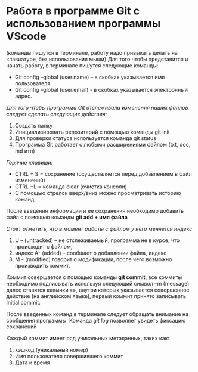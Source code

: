 # Работа в программе Git с использованием программы VScode
(команды пишутся в терминале, работу надо привыкать делать на клавиатуре, без использования мыши)
Для того чтобы представится и начать работу, в терминале пишутся следующие команды:
-  Git config –global (user.name)  – в скобках указывается имя пользователя.
- Git config –global (user.email) - в скобках указывается электронный адрес.


*Для того чтобы программа Git отслеживала изменения наших файлов следует сделать следующие действия:*
1.	Создать папку
2.	Инициализировать репозитарий с помощью команды git init
3.	Для проверки статуса используется команда git status
4.	Программа Git работает с любыми расширениями файлом (txt, doc, md итп)

*Горячие клавиши:*
- CTRL + S = сохранение (осуществляется перед добавлением в файл изменений)
- CTRL +L = команда clear (очистка консоли)
- С помощью стрелок вверх/вниз можно просматривать историю команд

После введения информации и ее сохранения необходимо добавить файл с помощью команды **git add + имя файла**

*Стоит отметить, что в момент работы с файлом у него меняется индекс*
1. U – (untracked) – не отслеживаемый, программа не в курсе, что происходит с файлом, 
2. индекс А- (added) – сообщает о добавлении файла, индекс 
3. М - (modified) говорит о модификации, после чего возможно производить коммит.

Коммит совершается с помощью команды **git commit**, все коммиты необходимо подписывать используя следующий символ –m (message) далее ставятся кавычки «», внутри которых указывается совершенное действие (на английском языке), первый коммит принято записывать Initial commit.

После введенных команд в терминале следует обращать внимание на сообщения программы.
Команда *git log* позволяет увидеть фиксацию сохранений

Каждый коммит имеет ряд уникальных метаданных, таких как:
1.	хэшкод (уникальный номер)
2.	Имя пользователя совершившего коммит
3.	Дата и время
